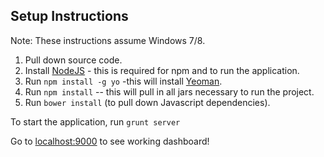 Setup Instructions
-------------------
Note: These instructions assume Windows 7/8.
1. Pull down source code.
2. Install [NodeJS](http://nodejs.org/) - this is required for npm and to run the application.
3. Run ```npm install -g yo``` -this will install [Yeoman](http://yeoman.io/).
4. Run ```npm install``` -- this will pull in all jars necessary to run the project.
5. Run ```bower install``` (to pull down Javascript dependencies).

To start the application, run ```grunt server```

Go to [localhost:9000](localhost:9000) to see working dashboard!
